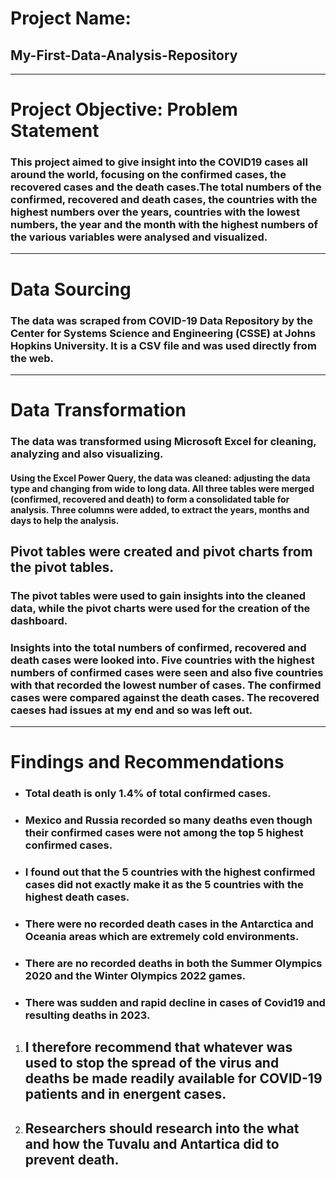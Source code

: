 # Project Name: 
## My-First-Data-Analysis-Repository 

-----
# Project Objective: Problem Statement
### This project aimed to give insight into the COVID19 cases all around the world, focusing on the confirmed cases, the recovered cases and the death cases.The total numbers of the confirmed, recovered and death cases, the countries with the highest numbers over the years, countries with the lowest numbers, the year and the month with the highest numbers of the various variables were analysed and visualized.  

-----
# Data Sourcing
### The data was scraped from COVID-19 Data Repository by the Center for Systems Science and Engineering (CSSE) at Johns Hopkins University. It is a CSV file and was used directly from the web.
-----
# Data Transformation
### The data was transformed using Microsoft Excel for cleaning, analyzing and also visualizing. 
#### Using the Excel Power Query, the data was cleaned: adjusting the data type and changing from wide to long data. All three tables were merged (confirmed, recovered and death) to form a consolidated table for analysis. Three columns were added, to extract the years, months and days to help the analysis. 
## Pivot tables were created and pivot charts from the pivot tables.
### The pivot tables were used to gain insights into the cleaned data, while the pivot charts were used for the creation of the dashboard. 
### Insights into the total numbers of confirmed, recovered and death cases were looked into. Five countries with the highest numbers of confirmed cases were seen and also five countries with that recorded the lowest number of cases. The confirmed cases were compared against the death cases. The recovered caeses had issues at my end and so was left out. 


-----
# Findings and Recommendations
- ### Total death is only 1.4% of total confirmed cases.
- ### Mexico and Russia recorded so many deaths even though their confirmed cases were not among the top 5 highest confirmed cases.
- ### I found out that the 5 countries with the highest confirmed cases did not exactly make it as the 5 countries with the highest death cases. 
- ### There were no recorded death cases in the Antarctica and Oceania areas which are extremely cold environments.
- ### There are no recorded deaths in both the Summer Olympics 2020 and the Winter Olympics 2022 games.
- ### There was sudden and rapid decline in cases of Covid19 and resulting deaths in 2023.

1. ## I therefore recommend that whatever was used to stop the spread of the virus and deaths be made readily available for COVID-19 patients and in energent cases.
2. ## Researchers should research into the what and how the Tuvalu and Antartica did to prevent death.


